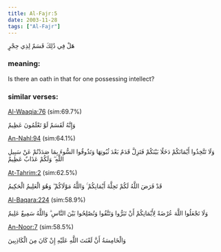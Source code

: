```yaml
---
title: Al-Fajr:5
date: 2003-11-28
tags: ["Al-Fajr"]
---
```

هَلْ فِي ذَٰلِكَ قَسَمٌ لِذِي حِجْرٍ
### meaning: 
Is there an oath in that for one possessing intellect?
### similar verses: 

[Al-Waaqia:76](/56/76) (sim:69.7%)

وَإِنَّهُ لَقَسَمٌ لَوْ تَعْلَمُونَ عَظِيمٌ

[An-Nahl:94](/16/94) (sim:64.1%)

وَلَا تَتَّخِذُوا أَيْمَانَكُمْ دَخَلًا بَيْنَكُمْ فَتَزِلَّ قَدَمٌ بَعْدَ ثُبُوتِهَا وَتَذُوقُوا السُّوءَ بِمَا صَدَدْتُمْ عَنْ سَبِيلِ اللَّهِ ۖ وَلَكُمْ عَذَابٌ عَظِيمٌ

[At-Tahrim:2](/66/2) (sim:62.5%)

قَدْ فَرَضَ اللَّهُ لَكُمْ تَحِلَّةَ أَيْمَانِكُمْ ۚ وَاللَّهُ مَوْلَاكُمْ ۖ وَهُوَ الْعَلِيمُ الْحَكِيمُ

[Al-Baqara:224](/2/224) (sim:58.9%)

وَلَا تَجْعَلُوا اللَّهَ عُرْضَةً لِأَيْمَانِكُمْ أَنْ تَبَرُّوا وَتَتَّقُوا وَتُصْلِحُوا بَيْنَ النَّاسِ ۗ وَاللَّهُ سَمِيعٌ عَلِيمٌ

[An-Noor:7](/24/7) (sim:58.5%)

وَالْخَامِسَةُ أَنَّ لَعْنَتَ اللَّهِ عَلَيْهِ إِنْ كَانَ مِنَ الْكَاذِبِينَ
